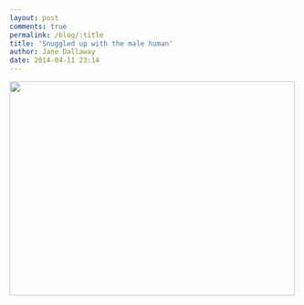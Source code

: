 ```yaml
---
layout: post
comments: true
permalink: /blog/:title
title: 'Snuggled up with the male human'
author: Jane Dallaway
date: 2014-04-11 23:14
---
```


<div><a href="http://static.skitters.dallaway.com/tp_IMG_20140408_222752.jpg"><img src="http://static.skitters.dallaway.com/tp_thumb_IMG_20140408_222752.jpg" width="500" height="375"/></a></div>


  
      
